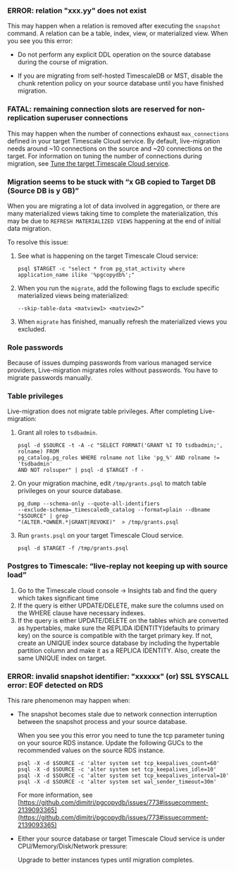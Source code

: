 ### ERROR: relation "xxx.yy" does not exist

This may happen when a relation is removed after executing the `snapshot` command. A relation can be
a table, index, view, or materialized view. When you see you this error:

- Do not perform any explicit DDL operation on the source database during the course of migration.

- If you are migrating from self-hosted TimescaleDB or MST, disable the chunk retention policy on your source database 
  until you have finished migration. 

### FATAL: remaining connection slots are reserved for non-replication superuser connections

This may happen when the number of connections exhaust `max_connections` defined in your target Timescale Cloud
service. By default, live-migration needs around ~10 connections on the source and ~20 connections on the target. 
For information on tuning the number of connections during migration, see [Tune the target Timescale Cloud service][tune-connections].


### Migration seems to be stuck with “x GB copied to Target DB (Source DB is y GB)”

When you are migrating a lot of data involved in aggregation, or there are many materialized views taking time
to complete the materialization, this may be due to `REFRESH MATERIALIZED VIEWS` happening at the end of initial 
data migration.
 
To resolve this issue:

1. See what is happening on the target Timescale Cloud service:
   ```shell
   psql $TARGET -c "select * from pg_stat_activity where application_name ilike '%pgcopydb%';"
   ```

1. When you run the `migrate`, add the following flags to exclude specific materialized views being materialized:
   ```shell
   --skip-table-data <matview1> <matview2>” 
   ```

1. When `migrate` has finished, manually refresh the materialized views you excluded.


### Role passwords

Because of issues dumping passwords from various managed service providers, Live-migration 
migrates roles without passwords. You have to migrate passwords manually.


### Table privileges

Live-migration does not migrate table privileges. After completing Live-migration: 

1. Grant all roles to `tsdbadmin`.
   ```shell
   psql -d $SOURCE -t -A -c "SELECT FORMAT('GRANT %I TO tsdbadmin;', rolname) FROM 
   pg_catalog.pg_roles WHERE rolname not like 'pg_%' AND rolname != 'tsdbadmin' 
   AND NOT rolsuper" | psql -d $TARGET -f -  
   ```
   
1. On your migration machine, edit `/tmp/grants.psql` to match table privileges on your source database.
   ```shell
   pg_dump --schema-only --quote-all-identifiers 
   --exclude-schema=_timescaledb_catalog --format=plain --dbname "$SOURCE" | grep 
   "(ALTER.*OWNER.*|GRANT|REVOKE)"  > /tmp/grants.psql 
   ```
   
1. Run `grants.psql` on your target Timescale Cloud service. 
   ```shell
   psql -d $TARGET -f /tmp/grants.psql
   ```

### Postgres to Timescale: “live-replay not keeping up with source load”

1. Go to the Timescale cloud console -> Insights tab and find the query which takes significant time
2. If the query is either UPDATE/DELETE, make sure the columns used on the WHERE clause have necessary indexes.
3. If the query is either UPDATE/DELETE on the tables which are converted as hypertables, make sure the REPLIDA IDENTITY(defaults to primary key) on the source is compatible with the target primary key. If not, create an UNIQUE index source database by including the hypertable partition column and make it as a REPLICA IDENTITY. Also, create the same UNIQUE index on target.

### ERROR:  invalid snapshot identifier: "xxxxxx" (or) SSL SYSCALL error: EOF detected on RDS

This rare phenomenon may happen when:

- The snapshot becomes stale due to network connection interruption between the snapshot process and your source database.

  When you see you this error you need to tune the tcp parameter tuning on your source RDS instance. Update the
  following GUCs to the recommended values on the source RDS instance.

   ```shell
   psql -X -d $SOURCE -c 'alter system set tcp_keepalives_count=60'
   psql -X -d $SOURCE -c 'alter system set tcp_keepalives_idle=10'
   psql -X -d $SOURCE -c 'alter system set tcp_keepalives_interval=10'
   psql -X -d $SOURCE -c 'alter system set wal_sender_timeout=30m'
   ```

  For more information, see [https://github.com/dimitri/pgcopydb/issues/773#issuecomment-2139093365](https://github.com/dimitri/pgcopydb/issues/773#issuecomment-2139093365)

- Either your source database or target Timescale Cloud service is under CPU/Memory/Disk/Network pressure:

  Upgrade to better instances types until migration completes.


[tune-connections]: /migrate/:currentVersion:/live-migration/#tune-the-target-timescale-cloud-service
[align-versions]: /migrate/:currentVersion:/live-migration/#align-the-version-of-timescaledb-on-the-source-and-target
